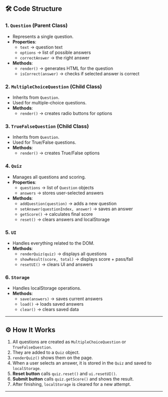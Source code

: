 ## 🛠 Code Structure

### 1. `Question` (Parent Class)
- Represents a single question.  
- **Properties**:
  - `text` → question text  
  - `options` → list of possible answers  
  - `correctAnswer` → the right answer  
- **Methods**:
  - `render()` → generates HTML for the question  
  - `isCorrect(answer)` → checks if selected answer is correct  

### 2. `MultipleChoiceQuestion` (Child Class)
- Inherits from `Question`.  
- Used for multiple-choice questions.  
- **Methods**:
  - `render()` → creates radio buttons for options  

### 3. `TrueFalseQuestion` (Child Class)
- Inherits from `Question`.  
- Used for True/False questions.  
- **Methods**:
  - `render()` → creates True/False options  

### 4. `Quiz`
- Manages all questions and scoring.  
- **Properties**:
  - `questions` → list of `Question` objects  
  - `answers` → stores user-selected answers  
- **Methods**:
  - `addQuestion(question)` → adds a new question  
  - `setAnswer(questionIndex, answer)` → saves an answer  
  - `getScore()` → calculates final score  
  - `reset()` → clears answers and localStorage  

### 5. `UI`
- Handles everything related to the DOM.  
- **Methods**:
  - `renderQuiz(quiz)` → displays all questions  
  - `showResult(score, total)` → displays score + pass/fail  
  - `resetUI()` → clears UI and answers  

### 6. `Storage`
- Handles localStorage operations.  
- **Methods**:
  - `save(answers)` → saves current answers  
  - `load()` → loads saved answers  
  - `clear()` → clears saved data  

---

## ⚙️ How It Works
1. All questions are created as `MultipleChoiceQuestion` or `TrueFalseQuestion`.  
2. They are added to a `Quiz` object.  
3. `renderQuiz()` shows them on the page.  
4. When a user selects an answer, it is stored in the `Quiz` and saved to `localStorage`.  
5. **Reset button** calls `quiz.reset()` and `ui.resetUI()`.  
6. **Submit button** calls `quiz.getScore()` and shows the result.  
7. After finishing, `localStorage` is cleared for a new attempt.  

---
